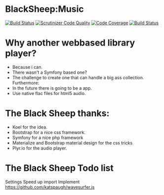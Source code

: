 # BlackSheep:Music 
[![Build Status](https://travis-ci.org/Slurp/sheepmusic.svg?branch=develop)](https://travis-ci.org/Slurp/sheepmusic)
[![Scrutinizer Code Quality](https://scrutinizer-ci.com/g/Slurp/sheepmusic/badges/quality-score.png?b=develop)](https://scrutinizer-ci.com/g/Slurp/sheepmusic/?branch=develop)
[![Code Coverage](https://scrutinizer-ci.com/g/Slurp/sheepmusic/badges/coverage.png?b=develop)](https://scrutinizer-ci.com/g/Slurp/sheepmusic/?branch=develop)
[![Build Status](https://scrutinizer-ci.com/g/Slurp/sheepmusic/badges/build.png?b=develop)](https://scrutinizer-ci.com/g/Slurp/sheepmusic/build-status/develop)
# Why another webbased library player?
 - Because i can.
 - There wasn't a Symfony based one?
 - The challenge to create one that can handle a big ass collection.
Furthermore:
 - In the future there is going to be a app.
 - Use native flac files for html5 audio.

# The Black Sheep thanks:
 - Koel for the idea.
 - Bootstrap for a nice css framework.
 - Symfony for a nice php framework
 - Materialize and Bootstrap material design for the css tricks
 - Plyr.io for the audio player.


# The Black Sheep Todo list
Settings
Speed up import
Implement https://github.com/katspaugh/wavesurfer.js


